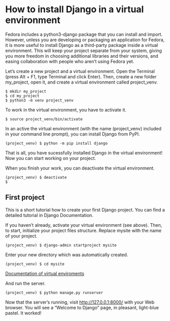 # How to install Django in a virtual environment

Fedora includes a python3-django package that you can install and import. However, unless you are developing or packaging an application for Fedora, it is more useful to install Django as a third-party package inside a virtual environment. This will keep your project separate from your system, giving you more freedom in choosing additional libraries and their versions, and easing collaboration with people who aren’t using Fedora yet.

Let’s create a new project and a virtual environment. Open the Terminal (press Alt + F1, type Terminal and click Enter). Then, create a new folder my_project, open it, and create a virtual environment called project_venv.

    $ mkdir my_project
    $ cd my_project
    $ python3 -m venv project_venv

To work in the virtual environment, you have to activate it.

    $ source project_venv/bin/activate

In an active the virtual environment (with the name (project_venv) included in your command line prompt), you can install Django from PyPI.

    (project_venv) $ python -m pip install django

That is all, you have sucessfully installed Django in the virtual environment! Now you can start working on your project.

When you finish your work, you can deactivate the virtual environment.

    (project_venv) $ deactivate
    $
## First project

This is a short tutorial how to create your first Django project. You can find a detailed tutorial in Django Documentation.

If you haven’t already, activate your virtual environment (see above). Then, to start, initialize your project files structure. Replace mysite with the name of your project.

    (project_venv) $ django-admin startproject mysite

Enter your new directory which was automatically created.

    (project_venv) $ cd mysite


[Documentation of virtual enviroments](https://virtualenv.pypa.io/en/latest/user_guide.html)

And run the server.

    (project_venv) $ python manage.py runserver

Now that the server’s running, visit http://127.0.0.1:8000/ with your Web browser. You will see a “Welcome to Django” page, in pleasant, light-blue pastel. It worked!
